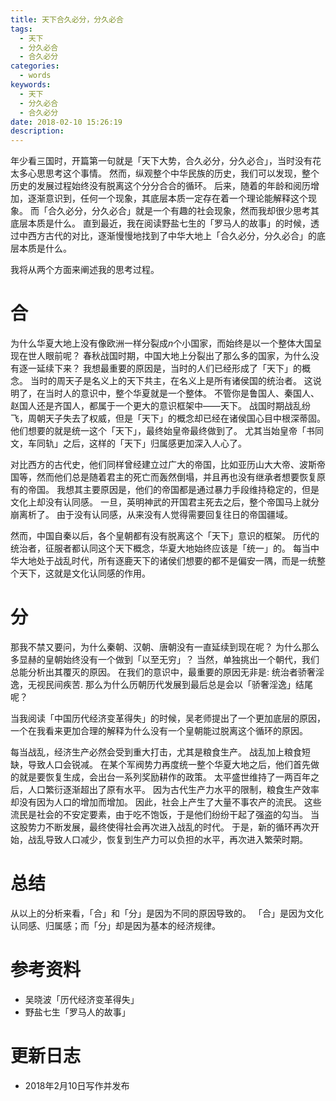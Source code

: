 ```yaml
---
title: 天下合久必分，分久必合
tags:
  - 天下
  - 分久必合
  - 合久必分
categories:
  - words
keywords:
  - 天下
  - 分久必合
  - 合久必分
date: 2018-02-10 15:26:19
description:
---
```





年少看三国时，开篇第一句就是「天下大势，合久必分，分久必合」，当时没有花太多心思思考这个事情。
然而，纵观整个中华民族的历史，我们可以发现，整个历史的发展过程始终没有脱离这个分分合合的循环。
后来，随着的年龄和阅历增加，逐渐意识到，任何一个现象，其底层本质一定存在着一个理论能解释这个现象。
而「合久必分，分久必合」就是一个有趣的社会现象，然而我却很少思考其底层本质是什么。
直到最近，我在阅读野盐七生的「罗马人的故事」的时候，透过中西方古代的对比，逐渐慢慢地找到了中华大地上「合久必分，分久必合」的底层本质是什么。

<escape><!-- more --></escape>

我将从两个方面来阐述我的思考过程。

# 合

为什么华夏大地上没有像欧洲一样分裂成$n$个小国家，而始终是以一个整体大国呈现在世人眼前呢？
春秋战国时期，中国大地上分裂出了那么多的国家，为什么没有逐一延续下来？
我想最重要的原因是，当时的人们已经形成了「天下」的概念。
当时的周天子是名义上的天下共主，在名义上是所有诸侯国的统治者。
这说明了，在当时人的意识中，整个华夏就是一个整体。
不管你是鲁国人、秦国人、赵国人还是齐国人，都属于一个更大的意识框架中——天下。
战国时期战乱纷飞，周朝天子失去了权威，但是「天下」的概念却已经在诸侯国心目中根深蒂固。
他们想要的就是统一这个「天下」，最终始皇帝最终做到了。
尤其当始皇帝「书同文，车同轨」之后，这样的「天下」归属感更加深入人心了。

对比西方的古代史，他们同样曾经建立过广大的帝国，比如亚历山大大帝、波斯帝国等，然而他们总是随着君主的死亡而轰然倒塌，并且再也没有继承者想要恢复原有的帝国。
我想其主要原因是，他们的帝国都是通过暴力手段维持稳定的，但是文化上却没有认同感。
一旦，英明神武的开国君主死去之后，整个帝国马上就分崩离析了。
由于没有认同感，从来没有人觉得需要回复往日的帝国疆域。

然而，中国自秦以后，各个皇朝都有没有脱离这个「天下」意识的框架。
历代的统治者，征服者都认同这个天下概念，华夏大地始终应该是「统一」的。
每当中华大地处于战乱时代，所有逐鹿天下的诸侯们想要的都不是偏安一隅，而是一统整个天下，这就是文化认同感的作用。

# 分

那我不禁又要问，为什么秦朝、汉朝、唐朝没有一直延续到现在呢？
为什么那么多显赫的皇朝始终没有一个做到「以至无穷」？
当然，单独挑出一个朝代，我们总能分析出其覆灭的原因。
在我们的意识中，最重要的原因无非是: 统治者骄奢淫逸，无视民间疾苦.
那么为什么历朝历代发展到最后总是会以「骄奢淫逸」结尾呢？

当我阅读「中国历代经济变革得失」的时候，吴老师提出了一个更加底层的原因，一个在我看来更加合理的解释为什么没有一个皇朝能过脱离这个循环的原因。

每当战乱，经济生产必然会受到重大打击，尤其是粮食生产。
战乱加上粮食短缺，导致人口会锐减。
在某个军阀势力再度统一整个华夏大地之后，他们首先做的就是要恢复生成，会出台一系列奖励耕作的政策。
太平盛世维持了一两百年之后，人口繁衍逐渐超出了原有水平。
因为古代生产力水平的限制，粮食生产效率却没有因为人口的增加而增加。
因此，社会上产生了大量不事农产的流民。
这些流民是社会的不安定要素，由于吃不饱饭，于是他们纷纷干起了强盗的勾当。
当这股势力不断发展，最终使得社会再次进入战乱的时代。
于是，新的循环再次开始，战乱导致人口减少，恢复到生产力可以负担的水平，再次进入繁荣时期。

# 总结

从以上的分析来看，「合」和「分」是因为不同的原因导致的。
「合」是因为文化认同感、归属感；而「分」却是因为基本的经济规律。


# 参考资料

- 吴晓波「历代经济变革得失」
- 野盐七生「罗马人的故事」

# 更新日志

- 2018年2月10日写作并发布
